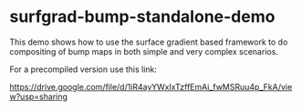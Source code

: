 # surfgrad-bump-standalone-demo
 This demo shows how to use the surface gradient based framework to do compositing of bump maps in both simple and very complex scenarios.
 
 For a precompiled version use this link:
 
 https://drive.google.com/file/d/1iR4ayYWxIxTzffEmAi_fwMSRuu4p_FkA/view?usp=sharing
